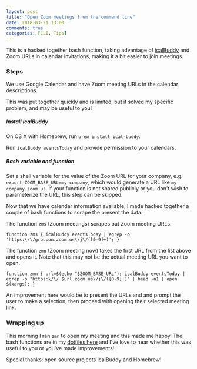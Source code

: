 ```yaml
---
layout: post
title: "Open Zoom meetings from the command line"
date: 2018-03-21 13:00
comments: true
categories: [CLI, Tips]
---
```


This is a hacked together bash function, taking advantage of [icalBuddy](http://hasseg.org/icalBuddy/) and Zoom URLs in calendar invitations, making it a bit easier to join meetings.

### Steps

We use Google Calendar and have Zoom meeting URLs in the calendar descriptions.

This was put together quickly and is limited, but it solved my specific problem, and may be useful to you!

##### Install icalBuddy

On OS X with Homebrew, run `brew install ical-buddy`.

Run `icalBuddy eventsToday` and provide permission to your calendars.

##### Bash variable and function

Set a shell variable for the value of the Zoom URL for your company, e.g. `export ZOOM_BASE_URL=my-company`, which would generate a URL like `my-company.zoom.us`. If your function is not shared publicly or you don't wish to parameterize the URL, this step can be skipped.

Now that we have calendar information available, I made hacked together a couple of bash functions to scrape the present the data.

The function `zms` (Zoom meetings) scrapes out Zoom meeting URLs.

`function zms { icalBuddy eventsToday | egrep -o 'https:\/\/groupon.zoom.us\/j\/([0-9]+)'; }`

The function `zmn` (Zoom meeting now) takes the first URL from the list above and opens it. Note that this may not be the actual meeting URL you want to open.

`function zmn { url=$(echo "$ZOOM_BASE_URL"); icalBuddy eventsToday | egrep -o "https:\/\/
$url.zoom.us\/j\/([0-9]+)" | head -n1 | open $(xargs); }`

An improvement here would be to present the URLs and and prompt the user to make a selection, then proceed with opening their selected meeting link.


### Wrapping up

This morning I ran `zmn` to open my meeting and this made me happy. The bash functions are in my [dotfiles here](https://github.com/andyatkinson/dotfiles) and I've love to hear whether this was useful to you or you've made improvements!

Special thanks: open source projects icalBuddy and Homebrew!
